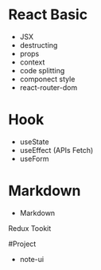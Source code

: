 # React Basic

- JSX
- destructing
- props
- context
- code splitting
- componect style
- react-router-dom

# Hook

- useState
- useEffect (APIs Fetch)
- useForm

# Markdown

- Markdown

Redux Tookit

#Project
- note-ui